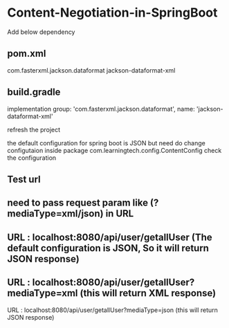 # Content-Negotiation-in-SpringBoot

Add below dependency

pom.xml
--------
<dependency>
    <groupId>com.fasterxml.jackson.dataformat</groupId>
    <artifactId>jackson-dataformat-xml</artifactId>
</dependency>

build.gradle
-------------
implementation group: 'com.fasterxml.jackson.dataformat', name: 'jackson-dataformat-xml'

refresh the project

the default configuration for spring boot is JSON 
but need do change configutaion 
inside package com.learningtech.config.ContentConfig 
check the configuration

Test url
----------
need to pass request param like (?mediaType=xml/json) in URL
-------
URL : localhost:8080/api/user/getallUser  (The default configuration is JSON, So it will return JSON response)
-----
URL : localhost:8080/api/user/getallUser?mediaType=xml  (this will return XML response)
-----
URL : localhost:8080/api/user/getallUser?mediaType=json (this will return JSON response)





